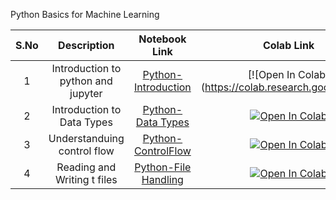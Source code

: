 Python Basics for Machine Learning

| S.No |  Description                             | Notebook Link                                    | Colab Link                |
|:----:|    :------------:                        |     :--------------:                             |    :--------:             |
| 1    | Introduction to python and jupyter       | [Python-Introduction](python/python-basics)      |[![Open In Colab](https://colab.research.google.com/a|ssets/colab-badge.svg)](https://colab.research.google.com/github/rbg-research/AI-Training/blob/main/python/python-basics/Python-Introduction.ipynb)                                                                                                |
| 2    | Introduction to Data Types               | [Python-Data Types](python/python-basics)        |[![Open In Colab](https://colab.research.google.com/assets/colab-badge.svg)](https://colab.research.google.com/github/rbg-research/AI-Training/blob/main/python/python-basics/Python-Data%20Types.ipynb)                                                                                                       |
| 3    | Understanduing control flow              | [Python-ControlFlow](python/python-basics)       |[![Open In Colab](https://colab.research.google.com/assets/colab-badge.svg)](https://colab.research.google.com/github/rbg-research/AI-Training/blob/main/python/python-basics/Python-ControlFlow.ipynb)                                                                                                        |
| 4    | Reading and Writing t files              | [Python-File Handling](python/python-basics)     |[![Open In Colab](https://colab.research.google.com/assets/colab-badge.svg)](https://colab.research.google.com/github/rbg-research/AI-Training/blob/main/python/python-basics/Python-File%20Handling.ipynb)                                                                                                    |

 
